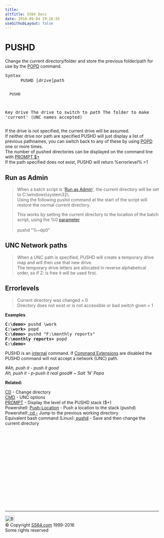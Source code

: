 ```yaml
---
title:
altTitle: SS64 Docs
date: 2016-09-04 19:26:55
useGithubLayout: false
---
```

<!-- #BeginLibraryItem "/Library/head_nt.lbi" --><!-- #EndLibraryItem --><h1>PUSHD</h1> 
<p> Change the current directory/folder and store the previous folder/path 
  for use by the <a href="popd.html">POPD</a> command.</p>
<pre>Syntax
      PUSHD [<i>drive</i>]<i>path</i>

      PUSHD

Key
   drive  The drive to switch to
   <i>path</i>   The folder to make 'current' (UNC names accepted)</pre>
<p>If the <span class="code">drive</span> is not specified, the current drive will be assumed.<br>
If neither <span class="code">drive</span> nor <span class="code">path</span> are specified PUSHD will just display a list of previous pathnames, you can switch back to any of these by using <a href="popd.html">POPD</a> one or more times.<br>
The number of pushed directories can be displayed on the command line with <a href="prompt.html"><span class="code">PROMPT $+</span></a><br>
If the path specified does not exist, PUSHD will return %errorlevel% =1
</p>
<h2>Run as Admin</h2>
<blockquote>
<p>When a batch script is  '<a href="syntax-elevate.html">Run as Admin</a>', the current directory will be  set to <span class="code">C:\windows\system32\</span>. <br>
  Using the following pushd command at the start of the script
will restore the normal current directory.</p>
<p>This works by setting the current directory to the location of the batch script, using the %0 <a href="syntax-args.html">parameter</a><br>
  <br>
<span class="code">pushd "%~dp0"</span></p>
</blockquote>
<h2>UNC Network paths</h2>
<blockquote>
<p>  When a UNC <span class="code">path</span> is specified, PUSHD will create a temporary drive map and will then use that new drive. <br>
  The temporary drive letters are allocated in reverse alphabetical order, so if <span class="code">Z:</span> is free it will be used first.</p>
</blockquote>
<h2>Errorlevels</h2>
<blockquote>
<p>Current directory was changed = 0<br>
Directory does not exist or is not accessible or bad switch given = 1</p>
</blockquote>
<p><b>Examples</b></p>
<pre><b>C:\demo&gt;</b> pushd \work 
<b>C:\work&gt; </b>popd<br><b>C:\demo&gt;</b> pushd "F:\monthly reports"
<b>F:\monthly reports&gt; </b>popd<br><b>C:\demo&gt;</b>
</pre>
<p>  PUSHD is an <a href="syntax-internal.html">internal</a> command. If <a href="cmd.html">Command Extensions</a> are disabled the PUSHD command 
  will not accept a network (UNC) path.</p>
<p class="quote"><i>#Ah, push it - push it good<br>
Ah, push it - p-push it real good# ~ Salt 'N' Pepa</i></p>
<p>  <b>Related:</b></p>
<p>  <a href="cd.html">CD</a> - Change directory<br>
<a href="cmd.html">CMD</a> - UNC  options <br>
<a href="prompt.html">PROMPT</a> - Display the level of the PUSHD stack (<span class="code">$+</span>) <br>
Powershell: 
<a href="../ps/push-location.html">Push-Location</a> - Push a location to the stack (pushd) <br>
Powershell:<a href="../ps/syntax-cd.html"> cd -</a> Jump to the previous working directory<br>
Equivalent bash command (Linux):<a href="../bash/pushd.html"> pushd</a> - Save and then change the current directory</p><!-- #BeginLibraryItem "/Library/foot_nt.lbi" --><p>
<!-- windows300 -->
<ins class="adsbygoogle" style="display:inline-block;width:300px;height:250px" data-ad-client="ca-pub-6140977852749469" data-ad-slot="7649547908"></ins>
<script>
(adsbygoogle = window.adsbygoogle || []).push({});
</script></p>
<hr>
<div id="bl" class="footer"><a href="pushd.html#"><img src="../images/top.png" width="30" height="22" alt="Back to the Top"></a></div>
<div id="br" class="footer, tagline">© Copyright <a href="../index.html">SS64.com</a> 1999-2016<br>
Some rights reserved</div><!-- #EndLibraryItem -->
